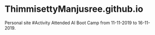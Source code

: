 # ThimmisettyManjusree.github.io
Personal site
#Activity
Attended AI Boot Camp from 11-11-2019 to 16-11-2019.

